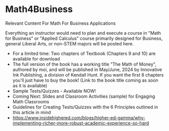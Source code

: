# Math4Business
Relevant Content For Math For Business Applications

Everything an instructor would need to plan and execute a course in "Math for Business" or "Applied Calculus" course primarily designed for Business, general Liberal Arts, or non-STEM majors will be posted here.

* For a limited time: Two chapters of Textbook (Chapters 9 and 10) are available for download
* The full version of the book has a working title "The Math of Money", authored by moi, and will be published in May/June, 2024 by Innovative Ink Publishing, a division of Kendall Hunt. If you want the first 8 chapters you'll just have to buy the book!
  (Link to the book title coming as soon as it is available)
* Sample Tests/Quizzes - Available NOW!
* Coming Next: Slides and Classroom Activities (sample) for Engaging Math Classrooms
* Guidelines for Creating Tests/Quizzes with the 6 Principles outlined in this article in mind
* https://www.insidehighered.com/blogs/higher-ed-gamma/why-implementing-richer-more-robust-academic-experience-so-hard
